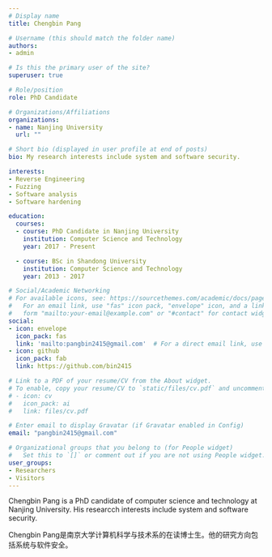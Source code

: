 ```yaml
---
# Display name
title: Chengbin Pang

# Username (this should match the folder name)
authors:
- admin

# Is this the primary user of the site?
superuser: true

# Role/position
role: PhD Candidate

# Organizations/Affiliations
organizations:
- name: Nanjing University
  url: ""

# Short bio (displayed in user profile at end of posts)
bio: My research interests include system and software security.

interests:
- Reverse Engineering
- Fuzzing
- Software analysis
- Software hardening

education:
  courses:
  - course: PhD Candidate in Nanjing University
    institution: Computer Science and Technology
    year: 2017 - Present

  - course: BSc in Shandong University
    institution: Computer Science and Technology
    year: 2013 - 2017

# Social/Academic Networking
# For available icons, see: https://sourcethemes.com/academic/docs/page-builder/#icons
#   For an email link, use "fas" icon pack, "envelope" icon, and a link in the
#   form "mailto:your-email@example.com" or "#contact" for contact widget.
social:
- icon: envelope
  icon_pack: fas
  link: 'mailto:pangbin2415@gmail.com'  # For a direct email link, use "mailto:test@example.org".
- icon: github
  icon_pack: fab
  link: https://github.com/bin2415

# Link to a PDF of your resume/CV from the About widget.
# To enable, copy your resume/CV to `static/files/cv.pdf` and uncomment the lines below.
# - icon: cv
#   icon_pack: ai
#   link: files/cv.pdf

# Enter email to display Gravatar (if Gravatar enabled in Config)
email: "pangbin2415@gmail.com"

# Organizational groups that you belong to (for People widget)
#   Set this to `[]` or comment out if you are not using People widget.
user_groups:
- Researchers
- Visitors
---
```


Chengbin Pang is a PhD candidate of computer science and technology at Nanjing University. His researcch interests include system and software security.

Chengbin Pang是南京大学计算机科学与技术系的在读博士生。他的研究方向包括系统与软件安全。
